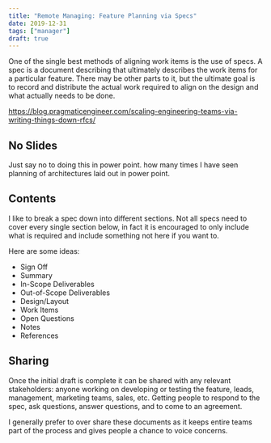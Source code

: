 ```yaml
---
title: "Remote Managing: Feature Planning via Specs"
date: 2019-12-31
tags: ["manager"]
draft: true
---
```


One of the single best methods of aligning work items is the use of specs. A spec is a document describing that ultimately describes the work items for a particular feature. There may be other parts to it, but the ultimate goal is to record and distribute the actual work required to align on the design and what actually needs to be done.

https://blog.pragmaticengineer.com/scaling-engineering-teams-via-writing-things-down-rfcs/

## No Slides

Just say no to doing this in power point. how many times I have seen planning of architectures laid out in power point.

## Contents

I like to break a spec down into different sections. Not all specs need to cover every single section below, in fact it is encouraged to only include what is required and include something not here if you want to.

Here are some ideas:

* Sign Off
* Summary
* In-Scope Deliverables
* Out-of-Scope Deliverables
* Design/Layout
* Work Items
* Open Questions
* Notes
* References

## Sharing

Once the initial draft is complete it can be shared with any relevant stakeholders: anyone working on developing or testing the feature, leads, management, marketing teams, sales, etc. Getting people to respond to the spec, ask questions, answer questions, and to come to an agreement.

I generally prefer to over share these documents as it keeps entire teams part of the process and gives people a chance to voice concerns.
